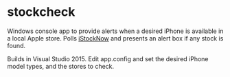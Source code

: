 # stockcheck

Windows console app to provide alerts when a desired iPhone is available in a local Apple store. Polls [iStockNow](http://www.istocknow.com/live/) and presents an alert box if any stock is found.

Builds in Visual Studio 2015. Edit app.config and set the desired iPhone model types, and the stores to check.